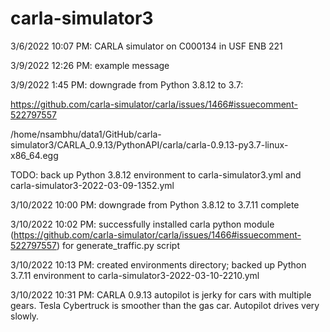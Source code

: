 # carla-simulator3
3/6/2022 10:07 PM: CARLA simulator on C000134 in USF ENB 221

3/9/2022 12:26 PM: example message

3/9/2022 1:45 PM: downgrade from Python 3.8.12 to 3.7:

https://github.com/carla-simulator/carla/issues/1466#issuecomment-522797557

/home/nsambhu/data1/GitHub/carla-simulator3/CARLA_0.9.13/PythonAPI/carla/carla-0.9.13-py3.7-linux-x86_64.egg

TODO: back up Python 3.8.12 environment to carla-simulator3.yml and carla-simulator3-2022-03-09-1352.yml

3/10/2022 10:00 PM: downgrade from Python 3.8.12 to 3.7.11 complete

3/10/2022 10:02 PM: successfully installed carla python module (https://github.com/carla-simulator/carla/issues/1466#issuecomment-522797557) for generate_traffic.py script

3/10/2022 10:13 PM: created environments directory; backed up Python 3.7.11 environment to carla-simulator3-2022-03-10-2210.yml

3/10/2022 10:31 PM: CARLA 0.9.13 autopilot is jerky for cars with multiple gears. Tesla Cybertruck is smoother than the gas car. Autopilot drives very slowly.  

